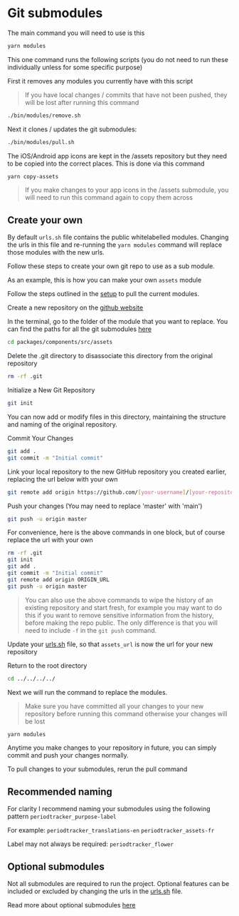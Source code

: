 # Git submodules

The main command you will need to use is this

```bash
yarn modules
```

This one command runs the following scripts (you do not need to run these individually unless for some specific purpose)

First it removes any modules you currently have with this script

> If you have local changes / commits that have not been pushed, they will be lost after running this command

```bash
./bin/modules/remove.sh
```

Next it clones / updates the git submodules:

```bash
./bin/modules/pull.sh
```

The iOS/Android app icons are kept in the /assets repository but they need to be copied into the correct places. This is done via this command

```bash
yarn copy-assets
```

> If you make changes to your app icons in the /assets submodule, you will need to run this command again to copy them across

## Create your own

By default `urls.sh` file contains the public whitelabelled modules. Changing the urls in this file and re-running the `yarn modules` command will replace those modules with the new urls.

Follow these steps to create your own git repo to use as a sub module.

As an example, this is how you can make your own `assets` module

Follow the steps outlined in the [setup](./setup.md#modules) to pull the current modules.

Create a new repository on the [github website](https://github.com/new)

In the terminal, go to the folder of the module that you want to replace. You can find the paths for all the git submodules [here](../bin//modules/paths.sh)

```bash
cd packages/components/src/assets
```

Delete the .git directory to disassociate this directory from the original repository

```bash
rm -rf .git
```

Initialize a New Git Repository

```bash
git init
```

You can now add or modify files in this directory, maintaining the structure and naming of the original repository.

Commit Your Changes

```bash
git add .
git commit -m "Initial commit"
```

Link your local repository to the new GitHub repository you created earlier, replacing the url below with your own

```bash
git remote add origin https://github.com/[your-username]/[your-repository].git
```

Push your changes
(You may need to replace 'master' with 'main')

```bash
git push -u origin master
```

For convenience, here is the above commands in one block, but of course replace the url with your own

```bash
rm -rf .git
git init
git add .
git commit -m "Initial commit"
git remote add origin ORIGIN_URL
git push -u origin master
```

> You can also use the above commands to wipe the history of an existing repository and start fresh, for example you may want to do this if you want to remove sensitive information from the history, before making the repo public. The only difference is that you will need to include `-f` in the `git push` command.

Update your [urls.sh](../bin//modules/urls.sh) file, so that `assets_url` is now the url for your new repository

Return to the root directory

```bash
cd ../../../../
```

Next we will run the command to replace the modules.

> Make sure you have committed all your changes to your new repository before running this command otherwise your changes will be lost

```bash
yarn modules
```

Anytime you make changes to your repository in future, you can simply commit and push your changes normally.

To pull changes to your submodules, rerun the pull command

## Recommended naming

For clarity I recommend naming your submodules using the following pattern
`periodtracker_purpose-label`

For example:
`periodtracker_translations-en`
`periodtracker_assets-fr`

Label may not always be required:
`periodtracker_flower`

## Optional submodules

Not all submodules are required to run the project. Optional features can be included or excluded by changing the urls in the [urls.sh](../bin//modules/urls.sh) file.

Read more about optional submodules [here](./code/optional_submodules.md)
